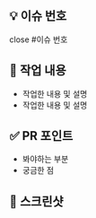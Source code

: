 ## 💡 이슈 번호

close #이슈 번호

## 📖 작업 내용

- 작업한 내용 및 설명
- 작업한 내용 및 설명

## ✅ PR 포인트

- 봐야하는 부분
- 궁금한 점

## 📸 스크린샷
